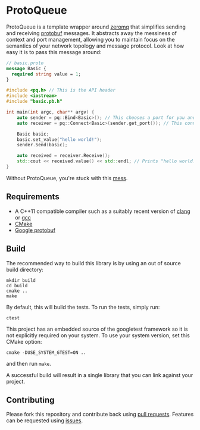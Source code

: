 # ProtoQueue

ProtoQueue is a template wrapper around [zeromq](https://github.com/zeromq/libzmq) that simplifies sending and receiving [protobuf](https://github.com/google/protobuf) messages. It abstracts away the messiness of context and port management, allowing you to maintain focus on the semantics of your network topology and message protocol. Look at how easy it is to pass this message around:

```protobuf
// basic.proto
message Basic {
  required string value = 1;
}
```

```c++
#include <pq.h> // This is the API header
#include <iostream>
#include "basic.pb.h"

int main(int argc, char** argv) {
    auto sender = pq::Bind<Basic>(); // This chooses a port for you and binds a ZMQ_PAIR to it by default
    auto receiver = pq::Connect<Basic>(sender.get_port()); // This connects to the same port with a ZMQ_PAIR socket

    Basic basic;
    basic.set_value("hello world!");
    sender.Send(basic);

    auto received = receiver.Receive();
    std::cout << received.value() << std::endl; // Prints "hello world!"
}
```

Without ProtoQueue, you're stuck with this [mess](https://gist.github.com/whoshuu/09b7e4c98938c043706f).

## Requirements

* A C++11 compatible compiler such as a suitably recent version of [clang](http://clang.llvm.org/) or [gcc](https://gcc.gnu.org/)
* [CMake](https://github.com/Kitware/CMake)
* [Google protobuf](https://github.com/google/protobuf)

## Build

The recommended way to build this library is by using an out of source build directory:

```shell
mkdir build
cd build
cmake ..
make
```

By default, this will build the tests. To run the tests, simply run:

```
ctest
```

This project has an embedded source of the googletest framework so it is not explicitly required on your system. To use your system version, set this CMake option:

```
cmake -DUSE_SYSTEM_GTEST=ON ..
```

and then run `make`.

A successful build will result in a single library that you can link against your project.

## Contributing

Please fork this repository and contribute back using [pull requests](https://github.com/prismskylabs/ProtoQueue/pulls). Features can be requested using [issues](https://github.com/prismskylabs/ProtoQueue/issues).
